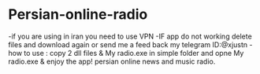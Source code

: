 # Persian-online-radio 
-if you are using in iran you need to use VPN 
-IF app do not working delete files and download again or send me a feed back my telegram ID:@xjustn
-how to use : copy  2 dll files & My radio.exe in simple folder and opne My radio.exe & enjoy the app!
persian online news and music radio.
